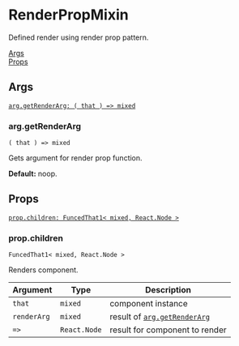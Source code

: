 # RenderPropMixin

Defined render using render prop pattern.

[Args](#args)  
[Props](#props)  


## Args

[`arg.getRenderArg: ( that ) => mixed`](#arggetrenderarg)  


### arg.getRenderArg

`( that ) => mixed`

Gets argument for render prop function.

**Default:** noop.


## Props

[`prop.children: FuncedThat1< mixed, React.Node >`](#propchildren)  


### prop.children

`FuncedThat1< mixed, React.Node >`

Renders component.

| Argument    | Type         | Description                                      |
| ----------- | ------------ | ------------------------------------------------ |
| `that`      | `mixed`      | component instance                               |
| `renderArg` | `mixed`      | result of [`arg.getRenderArg`](#arggetrenderarg) |
| `=>`        | `React.Node` | result for component to render                   |
